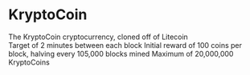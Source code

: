 # KryptoCoin
The KryptoCoin cryptocurrency, cloned off of Litecoin  
Target of 2 minutes between each block
Initial reward of 100 coins per block, halving every 105,000 blocks mined
Maximum of 20,000,000 KryptoCoins
